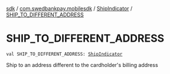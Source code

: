 [sdk](../../index.md) / [com.swedbankpay.mobilesdk](../index.md) / [ShipIndicator](index.md) / [SHIP_TO_DIFFERENT_ADDRESS](./-s-h-i-p_-t-o_-d-i-f-f-e-r-e-n-t_-a-d-d-r-e-s-s.md)

# SHIP_TO_DIFFERENT_ADDRESS

`val SHIP_TO_DIFFERENT_ADDRESS: `[`ShipIndicator`](index.md)

Ship to an address different to the cardholder's billing address

